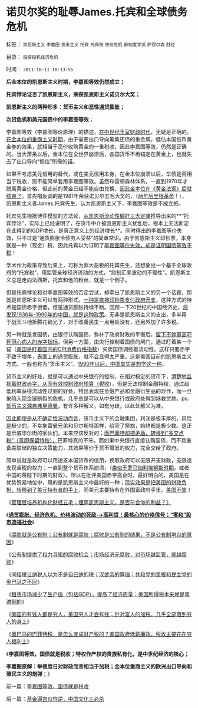 # 诺贝尔奖的耻辱James.托宾和全球债务危机

标签： `凯恩斯主义` `李嘉图` `货币主义` `托宾` `托宾税` `债务危机` `新制度学派` `萨缪尔森` `财经` 

目录： `投资投机经济危机`

时间： `2011-10-11 10:13:55`

**后金本位的凯恩斯主义时期，李嘉图等效仍然成立；**

**托宾悖论证否了凯恩斯主义，荣获凯恩斯主义诺贝尔大奖；**

**凯恩斯主义的两种形多：货币主义和恶性通货膨胀；**

**次贷危机和美元国债中的李嘉图等效**；

李嘉图等效（李嘉图等价原理）的描述，[在中世纪王室财政时代](../../../2011/8/29/罗斯柴尔德家族的真实身份和跨国业务.md)，无疑是正确的。[在金本位的重商主义时期](../../../2011/3/18/资源短缺“生产过剩”？（民粹＋权贵）两次世界大战.md)，由于需要出口导向筹集还债的重金属，低估本国纸币黄金券的效果，就相当于高价收购黄金的一重税收，因此李嘉图等效，仍然是正确的。当大萧条以后，金本位在全世界崩溃后，各国货币不再锚定在黄金上，也就失去了出口导向“低估”所需的锚。

如果不考虑美元信用的替代，或在美元信用本身，在金本位崩溃以后，举债是否相当于税收，则不能简单套用李嘉图等效。虽然布雷顿森林体系，一直到1970年才脱离黄金价格，但此前的黄金已经不能自由兑换，[因此金本位在《黄金法案》后就结束了](../../../2011/6/24/罗斯福《黄金法令》意味深长和凯恩斯主义.md)。首先唱反调的是1981年荣获诺贝尔五毛大奖的，（[两年后里根革命](../../../2011/8/12/里根减税灭苏联.md)！），凯恩斯主义者James.托宾先生，认为凯恩斯主义下，李嘉图等效是不成立的。

托宾先生根据博弈模型的方法论，[从凯恩斯流动性偏好三大定律](../../../2011/6/25/凯恩斯流动性偏好是正确的荒谬.md)推导出来的**“托宾悖论”，实际上已经说明了，在货币中介被凯恩斯主义扰乱后，根本上无法断定在此得到的GDP增长，是真正意义上的经济增长**。同时得出的李嘉图等价失效，只不过是“通货膨胀令债务人受益”的简单常识。由于凯恩斯主义印钞票，本身就是一种（现金）税，因此托宾以为证明了[李嘉图等价失效，却是证明国债等效于税](../../../2010/12/30/货币就是税收；货币发行私有化；.md)！

学术作为政策导致后果上，可称为罪大恶极的托宾先生，还想象出一个基于全球政府的“托宾税”，用监管全球经济流动的方式，“抑制汇率波动的不理性”。凯恩斯主义总是走向法西斯，托宾和他的粉丝，就是一个例子。

但是托宾悖论和对李嘉图等效的否定尝试，却牵出了凯恩斯主义的另一个话题，那就是凯恩斯主义可以有两种形式。[一种是直接印钞票支付政府开支](../../../2010/4/23/凯恩斯主义就是社会主义就是计划经济.md)，这种方式的特点是国债赤字很低，但是通货膨胀持续不断。回顾一下20世纪的中国经济史，[将发现1936年-1990年的中国，就是这种政策](../../../2010/2/7/有中国特色的凯恩斯主义.md)。无非是凯恩斯主义的支出，多半用于战天斗地折腾花销光了，对于改善民生一点用处没有，还另外加了许多税。

另一种就是发国债，由银行认购国债，弥补了政府财政的平衡后，[留下不停窜高吓死冠心病人的赤字指标](../../../2011/8/11/美元信用非美国信用；向共和党致敬！.md)。但另一方面，由央行控制着国债的闸门，通过盯着某一个锚（[美国是盯着国内的CPI消费价格指数](../../../2010/6/29/克鲁格曼和心脏病的中国式疗法.md)）买卖国债调控着流动性。这样只要赤字不致于埋单，表面上的通货膨胀，就不会显得太严重。这是美国目前的凯恩斯主义方式。一般也称为“货币主义”。[1990年以后，中国其实是想学这一种](../../../2010/3/13/中国特色的货币主义到了尽头.md)。

货币主义的好处，就是可以通过中央银行的控制，在相对稳定的货币下，[清楚地监视着财政赤字，从而有效控制政府预算（税收](../../../2011/1/6/美国是税收最轻赤字最小的国家.md)），但是无法控制金融特权，通过超低利率获得流动性过剩的好处。特出表现在金融产品和金融衍生品的炒作，而一旦象陷入现金链断裂的危机，几乎总是可以从中央银行或政府处得到拯救贷款。ps:[货币主义源自弗里德曼](../../../2009/12/26/“看得见的手”催化了大萧条.md)，有许多种解义，如有分歧，以此处解义为准。

[因此即使是从不确定性波动而言](../../../2009/5/1/赌场必杀技，市场计划经济行政干预之自欺欺人.md)，货币主义下的金融集团，利润是极丰厚的，风险是极少的，不幸象雷曼兄弟和贝尔斯特那样，给宰了祭旗，始终都是极少数。这正是示威华尔街的家伙们，本来应该反对的；[而巴菲特却把矛盾，转移到“多交点税”（意即保留特权），](../../../2011/8/24/巴菲特“向我开炮”当五毛,华尔街奴役全世界.md)巴菲特真的不笨。而如果中央银行直接认购国债，而不具重备美联储的独立决策能力，其效果等价于货币增发的权力，完全交给了政府。

简单说就是政府可以用透支本国货币的信用，换取政府可以无限开支财政，无限透支现金税的权力；一直到整个货币体系崩溃，（[类似于罗马伽利埃努斯时期](../../../2010/10/5/罗马帝国的“李鸿章”伽利埃努斯比崇祯优秀.md)，或者中国的蒋陛下时期的财政）。所以在批评美国赤字高企时，最好明白的，美国是在优势贸易地位中，用的是凯恩斯主义中最好的一种；[现实效果是把美国的财政负担，转移到了美元持有者的手上](../../../2008/7/19/美国战无不胜的强大，纯属狗屎运.md)，而美元主要持有在外国富政府手里。[美国不笨](../../../2008/7/19/美国战无不胜的强大，纯属狗屎运.md)！

《[管理层培养机构化财经五毛；埋葬凯恩斯主义，是否符合你的利益？》](../../../2011/9/28/埋葬凯恩斯主义，是否符合你的利益？.md)

《[**通货膨胀、经济危机、价格波动的死敌——>高利贷！最核心的价格信号；“零和”股市造福社会**](../../../2011/10/9/零和投机的贡献，高利贷是最核心的价格信号.md)》

《[腐败就是公有制；公有制就是腐败；腐败是公有制的结果，不是公有制垮台的原因](../../../2011/10/9/腐败就是公有制，高利贷一个巴掌拍不响.md)》

《[公有制提供了权力寻租的腐败机会；市场经济无腐败，对市场越监管，就越腐败](../../../2011/10/5/只有高利贷才能挽救全世界.md)》

《[间接税让纳税人以为不是自已纳的税；汉武帝的算缁；共和党的里根和民主党的奥巴马之不同](../../../2011/10/10/奥巴马的阶级斗争和美国敢说“不”的刁民.md)》

《[租赁市场减少了生产值（包括GDP），提高了经济质量；美国所得税本来就是累进制的](../../../2011/10/10/美国针对富人的财产税，最大可能是殃及最穷的人.md)》

《[美国的有钱人都是穷人，美国穷人才会有钱；针对富人的加税，几乎全部落到穷人的身上](../../../2011/10/10/美国针对富人的财产税，最大可能是殃及最穷的人.md)》

《[奥巴马的巴菲特税，是怎么变成财产税的？美国政府低薪廉政，税收主要花在穷人福利上](../../../2011/10/11/美国政府低薪高廉，税收主要花在穷人福利上.md)》

《**李嘉图等效，国债就是税收；特权作产权的贵族私有化，是中世纪经济的核心；**

**李嘉图原解：举债度日对财政而言相当于加税；金本位重商主义的欧洲出口导向和殖民主义的炮弹**；》



前一篇：[李嘉图等效，国债就是税收](../../../2011/10/11/李嘉图等效，国债就是税收.md)

后一篇：[基金逼宫似忤逆，中国文化三必杀](../../../2011/10/12/基金逼宫似忤逆，中国文化三必杀.md)
